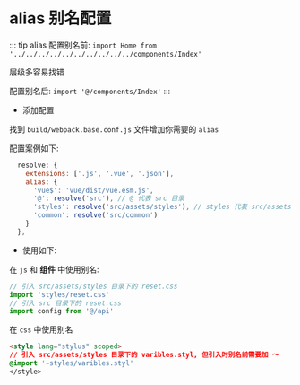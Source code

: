 # alias 别名配置

::: tip alias
配置别名前: `import Home from '../../../../../../../../../../components/Index'`

层级多容易找错

配置别名后: `import '@/components/Index'`
:::

- 添加配置

找到 `build/webpack.base.conf.js` 文件增加你需要的 `alias`

配置案例如下:

```js {5}
  resolve: {
    extensions: ['.js', '.vue', '.json'],
    alias: {
      'vue$': 'vue/dist/vue.esm.js',
      '@': resolve('src'), // @ 代表 src 目录
      'styles': resolve('src/assets/styles'), // styles 代表 src/assets/styles 目录
      'common': resolve('src/common')
    }
  },
```

- 使用如下:

在 `js` 和 **组件** 中使用别名:

```js {4}
// 引入 src/assets/styles 目录下的 reset.css
import 'styles/reset.css'
// 引入 src 目录下的 reset.css
import config from '@/api'
```

在 `css` 中使用别名

```html {3}
<style lang="stylus" scoped>
// 引入 src/assets/styles 目录下的 varibles.styl, 但引入时别名前需要加 ～
@import '~styles/varibles.styl'
</style>
```